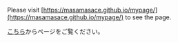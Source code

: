 Please visit [https://masamasace.github.io/mypage/](https://masamasace.github.io/mypage/) to see the page.

[こちら](https://masamasace.github.io/mypage/)からページをご覧ください。
